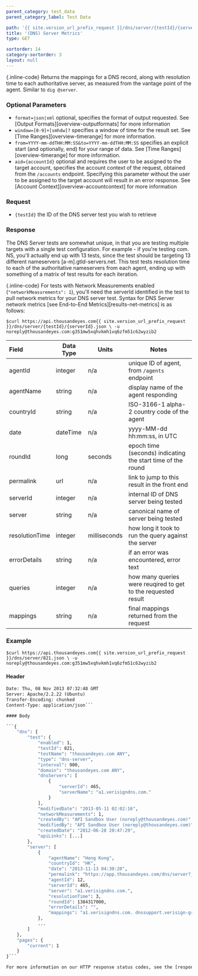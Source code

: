 ```yaml
---
parent_category: test_data
parent_category_label: Test Data

path: '{{ site.version_url_prefix_request }}/dns/server/{testId}/{serverId}'
title: '(DNS) Server Metrics'
type: GET

sortorder: 14
category-sortorder: 3
layout: null
---
```


{.inline-code} Returns the mappings for a DNS record, along with resolution time to each authoritative server, as measured from the vantage point of the agent.  Similar to `dig @server`.

### Optional Parameters

* `format=json|xml` optional, specifies the format of output requested.  See [Output Formats][overview-outputformats] for more information
* `window=[0-9]+[smhdw]?` specifies a window of time for the result set.  See [Time Ranges][overview-timerange] for more information.
* `from=YYYY-mm-ddTHH:MM:SS&to=YYYY-mm-ddTHH:MM:SS` specifies an explicit start (and optionally, end) for your range of data.  See [Time Ranges][overview-timerange] for more information.
* `aid={accountId}` optional and requires the user to be assigned to the target account, specifies the account context of the request, obtained from the `/accounts` endpoint.  Specifying this parameter without the user to be assigned to the target account will result in an error response. See [Account Context][overview-accountcontext] for more information

### Request

* `{testId}` the ID of the DNS server test you wish to retrieve

### Response

The DNS Server tests are somewhat unique, in that you are testing multiple targets with a single test configuration.  For example - if you're testing com. NS, you'll actually end up with 13 tests, since the test should be targeting 13 different nameservers \[a-m\].gtld-servers.net.  This test tests resolution time to each of the authoritative nameservers from each agent, ending up with something of a matrix of test results for each iteration.

{.inline-code} For tests with Network Measurements enabled (`"networkMeasurements": 1`), you'll need the serverId identified in the test to pull network metrics for your DNS server test.  Syntax for DNS Server network metrics [see End-to-End Metrics][results-net-metrics] is as follows:

`$curl https://api.thousandeyes.com{{ site.version_url_prefix_request }}/dns/server/{testId}/{serverId}.json \
  -u noreply@thousandeyes.com:g351mw5xqhvkmh1vq6zfm51c62wyzib2`

Field | Data Type | Units | Notes
:------------|-------------|-------------|-------------|
agentId | integer | n/a | unique ID of agent, from `/agents` endpoint
agentName | string | n/a | display name of the agent responding
countryId | string | n/a | ISO-3166-1 alpha-2 country code of the agent
date | dateTime | n/a | yyyy-MM-dd hh:mm:ss, in UTC
roundId | long | seconds | epoch time (seconds) indicating the start time of the round
permalink | url | n/a | link to jump to this result in the front end
serverId | integer | n/a | internal ID of DNS server being tested
server | string | n/a | canonical name of server being tested
resolutionTime | integer | milliseconds | how long it took to run the query against the server
errorDetails | string | n/a | if an error was encountered, error text
queries | integer | n/a | how many queries were reuqired to get to the requested result
mappings | string | n/a | final mappings returned from the request


### Example

`$curl https://api.thousandeyes.com{{ site.version_url_prefix_request }}/dns/server/821.json \
  -u noreply@thousandeyes.com:g351mw5xqhvkmh1vq6zfm51c62wyzib2`

#### Header

```HTTP/1.1 200 OK
Date: Thu, 08 Nov 2013 07:32:48 GMT
Server: Apache/2.2.22 (Ubuntu)
Transfer-Encoding: chunked
Content-Type: application/json```

#### Body

```{
    "dns": {
        "test": {
            "enabled": 1,
            "testId": 821,
            "testName": "thousandeyes.com ANY",
            "type": "dns-server",
            "interval": 900,
            "domain": "thousandeyes.com ANY",
            "dnsServers": [
                {
                    "serverId": 465,
                    "serverName": "a1.verisigndns.com."
                }
            ],
            "modifiedDate": "2013-05-11 02:02:16",
            "networkMeasurements": 1,
            "createdBy": "API Sandbox User (noreply@thousandeyes.com)",
            "modifiedBy": "API Sandbox User (noreply@thousandeyes.com)",
            "createdDate": "2012-06-28 20:47:29",
            "apiLinks": [...]
        },
        "server": [
            {
                "agentName": "Hong Kong",
                "countryId": "HK",
                "date": "2013-11-13 04:30:20",
                "permalink": "https://app.thousandeyes.com/dns/server?__a=75&testId=821&roundId=1384317000&serverId=465&agentId=12",
                "agentId": 12,
                "serverId": 465,
                "server": "a1.verisigndns.com.",
                "resolutionTime": 3,
                "roundId": 1384317000,
                "errorDetails": "",
                "mappings": "a1.verisigndns.com. dnssupport.verisign-grs.com. 2284831191 28800 7200 1209600 3600 (SOA)\na1.verisigndns.com. (NS)\nu1.verisigndns.com. (NS)\na2.verisigndns.com. (NS)\na3.verisigndns.com. (NS)\n54.215.17.122 (A)\n0 aspmx.l.google.com. (MX)\n5 alt1.aspmx.l.google.com. (MX)\n10 aspmx3.googlemail.com. (MX)\n5 alt2.aspmx.l.google.com. (MX)\n10 aspmx2.googlemail.com. (MX)\n\"7LO6JGX\" (TXT)\n\"v=spf1 ip4:65.122.4.140 ip4:208.185.7.125 include:_spf.google.com include:daredevil.thousandeyes.com include:sendgrid.net include:spf.braintreegateway.com include:emailer.hubspot.com include:eventbrite.com include:support.zendesk.com include:smtp.zendesk.\" \"com include:mktoma\\\" \\\"il.com ~all\" (TXT)\n\"google-site-verification=J9DoQXN_dDvzrDb53j_fETYTJjIRKOn-42sPbrJvpHA\" (TXT)"
            },
			...
        ]
    },
    "pages": {
        "current": 1
    }
}```

For more information on our HTTP response status codes, see the [response status codes documentation][overview-responsestatuscodes].